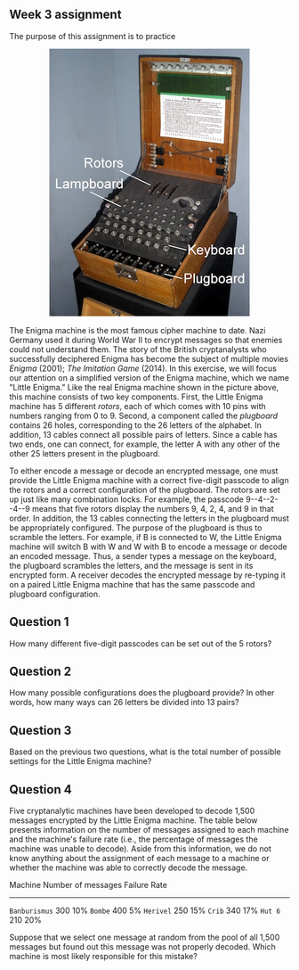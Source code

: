 ## Week 3 assignment

The purpose of this assignment is to practice 

<p align="center">
<img  src="pics/enigma.jpg">
</p>

The Enigma machine is the most famous cipher machine to date. Nazi
Germany used it during World War II to encrypt messages so that
enemies could not understand them.  The story of the British
cryptanalysts who successfully deciphered Enigma has become the
subject of multiple movies *Enigma* (2001); *The Imitation Game*
(2014).  In this exercise, we will focus our attention on a simplified
version of the Enigma machine, which we name "Little Enigma." Like the
real Enigma machine shown in the picture above, this machine consists
of two key components.  First, the Little Enigma machine has 5
different *rotors*, each of which comes with 10 pins with numbers
ranging from 0 to 9. Second, a component called the *plugboard*
contains 26 holes, corresponding to the 26 letters of the alphabet. In
addition, 13 cables connect all possible pairs of letters. Since a
cable has two ends, one can connect, for example, the letter A with
any other of the other 25 letters present in the plugboard.

To either encode a message or decode an encrypted message, one must
provide the Little Enigma machine with a correct five-digit passcode
to align the rotors and a correct configuration of the plugboard. The
rotors are set up just like many combination locks. For example, the
passcode 9--4--2--4--9 means that five rotors display the numbers 9,
4, 2, 4, and 9 in that order.  In addition, the 13 cables connecting
the letters in the plugboard must be appropriately configured. The
purpose of the plugboard is thus to scramble the letters.  For
example, if B is connected to W, the Little Enigma machine will switch
B with W and W with B to encode a message or decode an encoded
message.  Thus, a sender types a message on the keyboard, the
plugboard scrambles the letters, and the message is sent in its
encrypted form.  A receiver decodes the encrypted message by re-typing
it on a paired Little Enigma machine that has the same passcode and
plugboard configuration.

## Question 1

How many different five-digit passcodes can be set out of the 5
rotors?

## Question 2

How many possible configurations does the plugboard provide?  In other words, how many ways can 26 letters be divided into 13 pairs?

## Question 3

Based on the previous two questions, what is the total number of
possible settings for the Little Enigma machine?

## Question 4

Five cryptanalytic machines have been developed to decode 1,500
messages encrypted by the Little Enigma machine.  The table below
presents information on the number of messages assigned to each
machine and the machine's failure rate (i.e., the percentage of
messages the machine was unable to decode).  Aside from this
information, we do not know anything about the assignment of each
message to a machine or whether the machine was able to correctly
decode the message.

Machine       Number of messages Failure Rate
------------- ------------------ ------------
`Banburismus`                300          10%
`Bombe`                      400           5%
`Herivel`                    250          15%
`Crib`                       340          17%
`Hut 6`                      210          20% 

Suppose that we select one message at random from the pool of all
1,500 messages but found out this message was not properly
decoded. Which machine is most likely responsible for this mistake?
